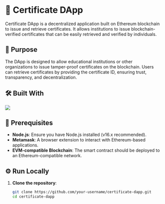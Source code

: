 # 🧾 Certificate DApp

Certificate DApp is a decentralized application built on Ethereum blockchain to issue and retrieve certificates. It allows institutions to issue blockchain-verified certificates that can be easily retrieved and verified by individuals.

## 🎯 Purpose

The DApp is designed to allow educational institutions or other organizations to issue tamper-proof certificates on the blockchain. Users can retrieve certificates by providing the certificate ID, ensuring trust, transparency, and decentralization.

## 🛠️ Built With

   <img src="https://skillicons.dev/icons?i=vscode,react,tailwind,nodejs,solidity,"/>

## 📢 Prerequisites

- **Node.js**: Ensure you have Node.js installed (v16.x recommended).
- **Metamask**: A browser extension to interact with Ethereum-based applications.
- **EVM-compatible Blockchain**: The smart contract should be deployed to an Ethereum-compatible network.

## ⚙️ Run Locally

1. **Clone the repository**:
   ```bash
   git clone https://github.com/your-username/certificate-dapp.git
   cd certificate-dapp
